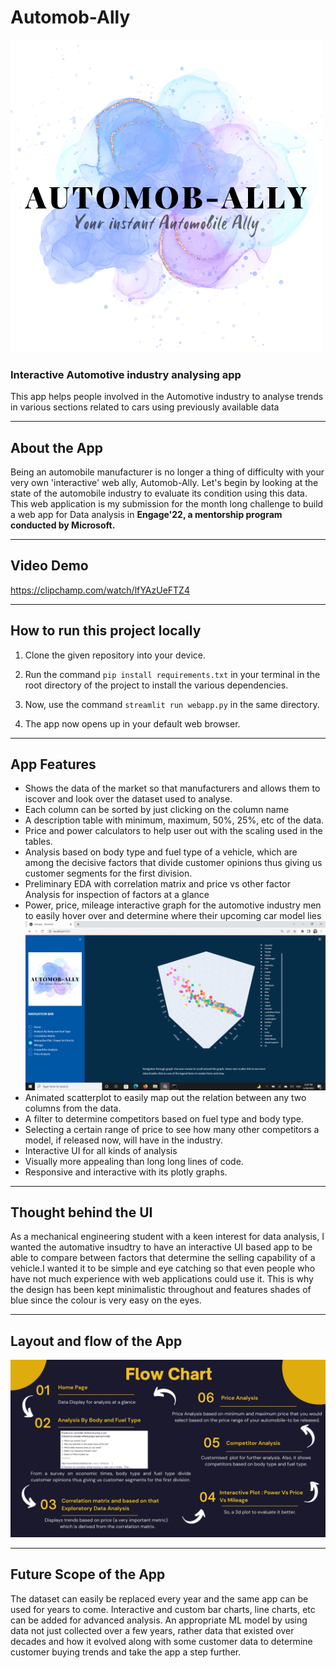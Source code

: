 # Automob-Ally
![App Logo](https://github.com/LisaKhuntia/Automob-Ally/blob/main/Data/AUTOMOB-ALLY.png)
### Interactive Automotive industry analysing app
This app helps people involved in the Automotive industry to analyse trends in various sections related to cars using previously available data


***
## About the App
Being an automobile manufacturer is no longer a thing of difficulty with your very own 'interactive' web ally, Automob-Ally. Let's begin by looking at the state of the automobile industry to evaluate its condition using this data.
This web application is my submission for the month long challenge to build a web app for  Data analysis in **Engage'22, a mentorship program conducted by Microsoft.**


***
## Video Demo
https://clipchamp.com/watch/lfYAzUeFTZ4


***
## How to run this project locally
1. Clone the given repository into your device.

2. Run the command `pip install requirements.txt` in your terminal in the root directory of the project to install the various dependencies.

3. Now, use the command `streamlit run webapp.py` in the same directory.

4. The app now opens up in your default web browser.


***
## App Features
- Shows the data of the market so that manufacturers and allows them to iscover and look over the dataset used to analyse.
- Each column can be sorted by just clicking on the column name
- A description table with minimum, maximum, 50%, 25%, etc of the data.
- Price and power calculators to help user out with the scaling used in the tables.
- Analysis based on body type and fuel type of a vehicle, which are among the decisive factors that divide customer opinions thus giving us customer segments for the first division.
- Preliminary EDA with correlation matrix and price vs other factor Analysis for inspection of factors at a glance
- Power, price, mileage interactive graph for the automotive industry men to easily hover over and determine where their upcoming car model lies
![Interactive Graph](https://github.com/LisaKhuntia/Automob-Ally/blob/main/Data/Screenshot%20(372).png)
- Animated scatterplot to easily map out the relation between any two columns from the data.
- A filter to determine competitors based on fuel type and body type.
- Selecting a certain range of price to see how many other competitors a model, if released now, will have in the industry.
- Interactive UI for all kinds of analysis
- Visually more appealing  than long long lines of code.
- Responsive and interactive with its plotly graphs.


***
## Thought behind the UI
As a mechanical engineering student with a keen interest for data analysis, I wanted the automative insudtry to have an interactive UI based app to be able to compare between factors that determine the selling capability of a vehicle.I wanted it to be simple and eye catching so that even people who have not much experience with web applications could use it. This is why the design has been kept minimalistic throughout and features shades of blue since the colour is very easy on the eyes.


***
## Layout and flow of the App
![Flow](https://github.com/LisaKhuntia/Automob-Ally/blob/main/Data/Microsoft%20enegage%20'22.png)


***
## Future Scope of the App
The dataset can easily be replaced every year and the same app can be used for years to come. Interactive and custom bar charts, line charts, etc can be added for advanced analysis. An appropriate ML model by using data not just collected over a few years, rather data that existed over decades and how it evolved along with some customer data to determine customer buying trends and take the app a step further.
